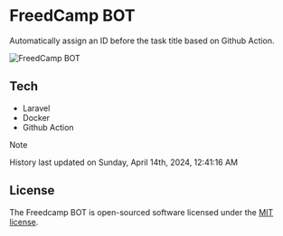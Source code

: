 # FreedCamp BOT

Automatically assign an ID before the task title based on Github Action.

![FreedCamp BOT](https://repository-images.githubusercontent.com/737932867/7d34798b-2680-471c-b089-a78a718d3d6a)

## Tech

- Laravel
- Docker
- Github Action

> [!NOTE]  
> History last updated on Sunday, April 14th, 2024, 12:41:16 AM

## License

The Freedcamp BOT is open-sourced software licensed under the [MIT license](https://opensource.org/licenses/MIT).
